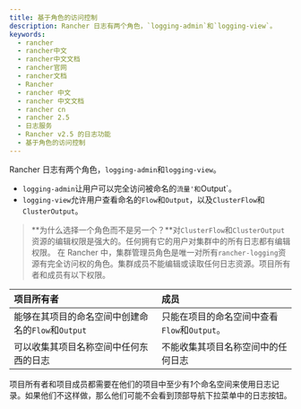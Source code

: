```yaml
---
title: 基于角色的访问控制
description: Rancher 日志有两个角色，`logging-admin`和`logging-view`。
keywords:
  - rancher
  - rancher中文
  - rancher中文文档
  - rancher官网
  - rancher文档
  - Rancher
  - rancher 中文
  - rancher 中文文档
  - rancher cn
  - rancher 2.5
  - 日志服务
  - Rancher v2.5 的日志功能
  - 基于角色的访问控制
---
```


Rancher 日志有两个角色，`logging-admin`和`logging-view`。

- `logging-admin`让用户可以完全访问被命名的`流量'和`Output`。
- `logging-view`允许用户查看命名的`Flow`和`Output`，以及`ClusterFlow`和`ClusterOutput`。

> **为什么选择一个角色而不是另一个？**对`ClusterFlow`和`ClusterOutput`资源的编辑权限是强大的。任何拥有它的用户对集群中的所有日志都有编辑权限。
> 在 Rancher 中，集群管理员角色是唯一对所有`rancher-logging`资源有完全访问权的角色。集群成员不能编辑或读取任何日志资源。项目所有者和成员有以下权限。

| 项目所有者                                         | 成员                                         |
| :------------------------------------------------- | :------------------------------------------- |
| 能够在其项目的命名空间中创建命名的`Flow`和`Output` | 只能在项目的命名空间中查看`Flow`和`Output`。 |
| 可以收集其项目名称空间中任何东西的日志             | 不能收集其项目名称空间中的任何日志           |

项目所有者和项目成员都需要在他们的项目中至少有*1*个命名空间来使用日志记录。如果他们不这样做，那么他们可能不会看到顶部导航下拉菜单中的日志按钮。
